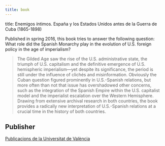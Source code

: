 ```yaml
---
title: book
---
```


title: Enemigos íntimos. España y los Estados Unidos antes de la Guerra de Cuba (1865-1898) 

Published in spring 2016, this book tries to answer the following question: What role did the Spanish Monarchy play in the evolution of U.S. foreign policy in the age of imperialism?

> The Gilded Age saw the rise of the U.S. administrative state, the triumph of U.S. capitalism and the definitive emergence of U.S. hemispheric imperialism—yet despite its significance, the period is still under the influence of clichés and misinformation. Obviously the Cuban question figured prominently in U.S.-Spanish relations, but more often than not that issue has overshadowed other concerns, such as the integration of the Spanish Empire within the U.S. capitalist model and the imperialist escalation over the Western Hemisphere. Drawing from extensive archival research in both countries, the book provides a radically new interpretation of U.S.-Spanish relations at a crucial time in the history of both countries.


## Publisher
[Publicacions de la Universitat de València](https://puv.uv.es/enemigos-intimos.html)
